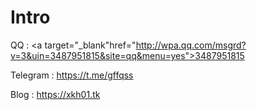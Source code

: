 # Intro
QQ       : <a target="_blank"href="http://wpa.qq.com/msgrd?v=3&uin=3487951815&site=qq&menu=yes">3487951815</a>

Telegram : https://t.me/gffqss

Blog     : https://xkh01.tk